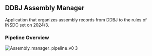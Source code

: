 ## DDBJ Assembly Manager

Application that organizes assembly records from DDBJ to the rules of INSDC set on 2024/3.

### Pipeline Overview

![Assembly_manager_pipeline_v0 3](https://github.com/ddbj/ddbj_curator_assistant/assets/85154564/002fd51e-50f1-4358-8d0b-06d8ef8d5724)
